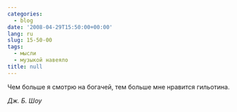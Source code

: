 ```yaml
---
categories:
  - blog
date: '2008-04-29T15:50:00+00:00'
lang: ru
slug: 15-50-00
tags:
  - мысли
  - музыкой навеяло
title: null
---
```




Чем больше я смотрю на богачей, тем больше мне нравится гильотина.

_Дж. Б. Шоу_